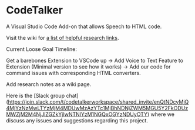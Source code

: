 # CodeTalker
A Visual Studio Code Add-on that allows Speech to HTML code. 

Visit the wiki for [a list of helpful research links](https://github.com/PopeSpaceous/CodeTalker/wiki/Helpful-Links). 

Current Loose Goal Timeline:

Get a barebones Extension to VSCode up -> Add Voice to Text Feature to Extension (Minimal version to see how it works) -> Add our code for command issues with corresponding HTML converters.




Add research notes as a wiki page. 


Here is the [Slack group chat] (https://join.slack.com/t/codetalkerworkspace/shared_invite/enQtNDcyMjQ4MjYzNzMwLTYzMjM4MDUwMzAzYTc1MjBhNDNjZWM5MGU5Y2FkODUzMWZjM2M4NjJlZGZkYjIwNTNlYzM1NGQxOGYzNDUyOTY) where we discuss any issues and suggestions regarding this project.